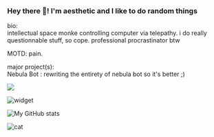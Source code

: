 ### Hey there 👋! I'm aesthetic and I like to do random things  
bio:  
intellectual space monke controlling computer via telepathy. i do really questionnable stuff, so cope. professional procrastinator btw  

MOTD:
pain.  

major project(s):  
Nebula Bot : rewriting the entirety of nebula bot so it's better ;)  

![](https://komarev.com/ghpvc/?username=aesthetic0001)

![widget](https://discord.c99.nl/widget/theme-2/575109908169752577.png) 

![My GitHub stats](https://github-readme-stats.vercel.app/api?username=aesthetic0001&count_private=true)

![cat](https://user-images.githubusercontent.com/15858616/112492863-05455380-8d58-11eb-9c77-a4535d85f49b.gif)
 
